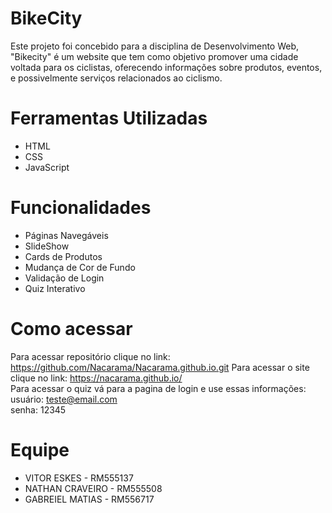 # BikeCity

Este projeto foi concebido para a disciplina de Desenvolvimento Web, "Bikecity" é um website que tem como objetivo promover uma cidade voltada para os ciclistas, oferecendo informações sobre produtos, eventos, e possivelmente serviços relacionados ao ciclismo.


# Ferramentas Utilizadas

 - HTML
 - CSS
 - JavaScript

# Funcionalidades

- Páginas Navegáveis
- SlideShow
- Cards de Produtos
- Mudança de Cor de Fundo
- Validação de Login
- Quiz Interativo

# Como acessar

Para acessar repositório clique no link: https://github.com/Nacarama/Nacarama.github.io.git
Para acessar o site clique no link: https://nacarama.github.io/<br>
Para acessar o quiz vá para a pagina de login e use essas informações:<br> usuário: teste@email.com <br>senha: 12345

# Equipe

- VITOR ESKES - RM555137
- NATHAN CRAVEIRO - RM555508
- GABREIEL MATIAS - RM556717

